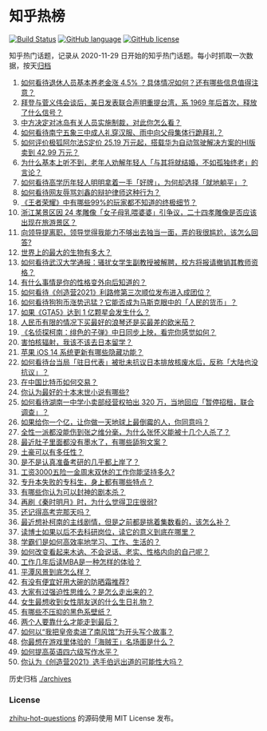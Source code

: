# 知乎热榜
[![Build Status](https://github.com/ToWeLong/zhihu-hot-questions/workflows/CI/badge.svg)](https://github.com/ToWeLong/zhihu-hot-questions/actions)
[![GitHub language](https://img.shields.io/badge/language-golang-orange.svg)](https://golang.org/)
[![GitHub license](https://img.shields.io/github/license/ToWeLong/zhihu-hot-questions)](https://github.com/ToWeLong/zhihu-hot-questions/blob/main/LICENSE)

知乎热门话题，记录从 2020-11-29 日开始的知乎热门话题。每小时抓取一次数据，按天[归档](./archives)

<!-- BEGIN -->

1. [如何看待退休人员基本养老金涨 4.5% ？具体情况如何？还有哪些信息值得注意？](https://www.zhihu.com/question/454944228)
1. [拜登与菅义伟会谈后，美日发表联合声明重提台湾，系 1969 年后首次，释放了什么信号？](https://www.zhihu.com/question/455060718)
1. [中方决定对冰岛有关人员实施制裁，对此你怎么看？](https://www.zhihu.com/question/455061046)
1. [如何看待南宁五象三中成人礼穿汉服、雨中向父母集体行跪拜礼？](https://www.zhihu.com/question/454497493)
1. [如何评价极狐阿尔法S定价 25.19 万元起，搭载华为自动驾驶解决方案的HI版卖到 42.99 万元？](https://www.zhihu.com/question/455155064)
1. [为什么基本上听不到，老年人劝解年轻人「与其将就结婚，不如孤独终老」的言论？](https://www.zhihu.com/question/454631538)
1. [如何看待高学历年轻人明明拿着一手「好牌」，为何却选择「就地躺平」？](https://www.zhihu.com/question/449956191)
1. [如何看待网友辱骂刘鑫的辩护律师这种行为？](https://www.zhihu.com/question/454881583)
1. [《王者荣耀》中有哪些99%的玩家都不知道的终极细节？](https://www.zhihu.com/question/377012903)
1. [浙江某景区因 24 孝雕像「女子母乳喂婆婆」引争议，二十四孝雕像是否应该出现在旅游景区？](https://www.zhihu.com/question/454962670)
1. [向领导提离职，领导觉得我能力不够出去独当一面，弄的我很尴尬，该怎么回答?](https://www.zhihu.com/question/452663695)
1. [世界上的最大的生物有多大？](https://www.zhihu.com/question/453485860)
1. [如何看待武汉大学通报：骚扰女学生副教授被解聘，校方将报请撤销其教师资格？](https://www.zhihu.com/question/454800864)
1. [有什么事情是你的性格变外向后知道的？](https://www.zhihu.com/question/338262811)
1. [如何看待《创造营2021》利路修第三次顺位发布进入成团位？](https://www.zhihu.com/question/455137216)
1. [如何看待狗狗币涨势迅猛？它能否成为马斯克眼中的「人民的货币」？](https://www.zhihu.com/question/455097352)
1. [如果《GTA5》达到 1 亿颗星会发生什么？](https://www.zhihu.com/question/453685478)
1. [人民币有限的情况下买最好的浪琴还是买最差的欧米茄？](https://www.zhihu.com/question/275653093)
1. [《名侦探柯南：绯色的子弹》中日同步上映，看完你感觉如何？](https://www.zhihu.com/question/453906395)
1. [害怕核辐射，我该不该去日本留学？](https://www.zhihu.com/question/454152452)
1. [苹果 iOS 14 系统更新有哪些隐藏功能？](https://www.zhihu.com/question/421701474)
1. [如何看待台当局「驻日代表」被批未抗议日本排放核废水后，反称「大陆也没抗议」？](https://www.zhihu.com/question/455045317)
1. [在中国比特币如何交易？](https://www.zhihu.com/question/317680252)
1. [你认为最好的十本末世小说有哪些?](https://www.zhihu.com/question/403545900)
1. [如何看待湖南一中学小卖部经营权拍出 320 万，当地回应「暂停招租，联合调查」？](https://www.zhihu.com/question/454916607)
1. [如果给你一个亿，让你做一天地球上最倒霉的人，你同意吗？](https://www.zhihu.com/question/393195089)
1. [全性一派都没能伤到张之维分毫，为什么张怀义能被十几个人杀了？](https://www.zhihu.com/question/455003266)
1. [最近肚子里面都没有墨水了，有哪些舔狗文案？](https://www.zhihu.com/question/442325192)
1. [土豪可以有多任性？](https://www.zhihu.com/question/29517463)
1. [是不是认真准备考研的几乎都上岸了？](https://www.zhihu.com/question/452073317)
1. [工资3000五险一金周末双休的工作你能坚持多久?](https://www.zhihu.com/question/452432398)
1. [专升本失败的专科生，身上都有哪些特点？](https://www.zhihu.com/question/392467845)
1. [有哪些你认为可以封神的剧本杀？](https://www.zhihu.com/question/448538675)
1. [再刷《秦时明月》时，为什么觉得卫庄很弱?](https://www.zhihu.com/question/454451180)
1. [还记得高考完那天吗？](https://www.zhihu.com/question/454037120)
1. [最近想补柯南的主线剧情，但是之前都是挑着集数看的，该怎么补？](https://www.zhihu.com/question/46502990)
1. [读博士如果以后不去科研岗位，读它的意义到底在哪里？](https://www.zhihu.com/question/454944295)
1. [学霸们是如何高效率地学习、工作、生活的？](https://www.zhihu.com/question/26560512)
1. [如何改变看起来木讷、不会说话、老实、性格内向的自己呢？](https://www.zhihu.com/question/266384603)
1. [工作几年后读MBA是一种怎样的体验？](https://www.zhihu.com/question/333638016)
1. [平潭风景到底怎么样？](https://www.zhihu.com/question/58063369)
1. [有没有便宜好用大碗的防晒霜推荐?](https://www.zhihu.com/question/374455696)
1. [大家有过强迫性思维么？是怎么走出来的？](https://www.zhihu.com/question/400662217)
1. [女生最想收到女性朋友送的什么生日礼物？](https://www.zhihu.com/question/21052144)
1. [有哪些不压抑的黑色系壁纸？](https://www.zhihu.com/question/432475589)
1. [两个人要靠什么才能走到最后？](https://www.zhihu.com/question/448765873)
1. [如何以“我把皇帝卖进了南风馆”为开头写个故事？](https://www.zhihu.com/question/439186570)
1. [你最想在游戏里体验的「海贼王」名场面是什么？](https://www.zhihu.com/question/454724036)
1. [如何提高英语四六级写作水平？](https://www.zhihu.com/question/20187542)
1. [你认为《创造营2021》选手伯远出道的可能性大吗？](https://www.zhihu.com/question/445478825)

<!-- END -->

历史归档 [./archives](./archives)


### License
[zhihu-hot-questions](https://github.com/towelong/zhihu-hot-questions) 的源码使用 MIT License 发布。